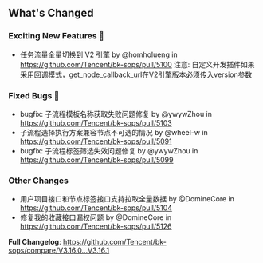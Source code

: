<!-- Release notes generated using configuration in .github/release.yml at release_bridge -->

## What's Changed
### Exciting New Features 🎉
* 任务流量全量切换到 V2 引擎 by @homholueng in https://github.com/Tencent/bk-sops/pull/5100
注意: 自定义开发插件如果采用回调模式，get_node_callback_url在V2引擎版本必须传入version参数

### Fixed Bugs 👾
* bugfix: 子流程模板名称获取失败问题修复 by @ywywZhou in https://github.com/Tencent/bk-sops/pull/5103
* 子流程选择执行方案兼容节点不可选的情况 by @wheel-w in https://github.com/Tencent/bk-sops/pull/5091
* bugfix: 子流程标签筛选失效问题修复 by @ywywZhou in https://github.com/Tencent/bk-sops/pull/5099

### Other Changes
* 用户项目接口和节点标签接口支持拉取全量数据 by @DomineCore in https://github.com/Tencent/bk-sops/pull/5104
* 修复我的收藏接口漏权问题 by @DomineCore in https://github.com/Tencent/bk-sops/pull/5126


**Full Changelog**: https://github.com/Tencent/bk-sops/compare/V3.16.0...V3.16.1